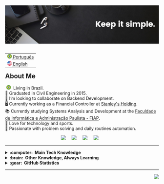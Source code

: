 <img src="images/capa.jpg"></img>

<table align="right">
 <tr><td><a href="README_pt.md"><img src="images/brazil.png" height="15"> Português</a></td></tr>
 <tr><td><a href="README_en.md"><img src="images/united-states.png" height="15"> English</a></td></tr>
</table>

<br>

## About Me

&nbsp;<img src="images/brazil.png" height="15">&nbsp; Living in Brazil.\
👷 Graduated in Civil Engineering in 2015.\
👯 I’m looking to collaborate on Backend Development.\
🖥️ Currently working as a Financial Controller at [Stanley's Holding](https://stanleys.com.br/).\
📚 Currently studying Systems Analysis and Development at the [Faculdade de Informática e Administração Paulista - FIAP](https://www.fiap.com.br/).\
🌱 Love for technology and sports.\
💓 Passionate with problem solving and daily routines automation.


<p align="center">
    <a href="https://github.com/KaueCaponero"><img src="https://img.shields.io/badge/GitHub-100000?style=for-the-badge&logo=github&logoColor=white" /></a>&nbsp;&nbsp;&nbsp;&nbsp;
  <a href="mailto:caponerokaue@gmail.com?subject=Olá%20Kaue%20Caponero"><img src="https://img.shields.io/badge/gmail-%23D14836.svg?&style=for-the-badge&logo=gmail&logoColor=white" /></a>&nbsp;&nbsp;&nbsp;&nbsp;
  <a href="https://www.linkedin.com/in/kauecaponero/"><img src="https://img.shields.io/badge/linkedin-%230077B5.svg?&style=for-the-badge&logo=linkedin&logoColor=white" /></a>&nbsp;&nbsp;&nbsp;&nbsp;
  <a href="http://api.whatsapp.com/send?1=pt_BR&phone=5511983090659"><img src="https://img.shields.io/badge/WhatsApp-25D366?style=for-the-badge&logo=whatsapp&logoColor=white" /></a>&nbsp;&nbsp;&nbsp;&nbsp;
</p>

<hr/>

<details>
  <summary><b>:computer: &nbsp;Main Tech Knowledge</b></summary>
  <br> 
  <h4>Backend</b></h4>
  <p>
    <img alt="Java" src="https://img.shields.io/badge/Java-ED8B00?style=flat&logo=openjdk&logoColor=white">
    <img alt="Python" src="https://img.shields.io/badge/Python-3776AB?style=flat&logo=python&logoColor=white">
    <img alt="JavaScript" src="https://img.shields.io/badge/JAVASCRIPT-323330.svg?&style=flat&logo=javascript&logoColor=%23F7DF1E">
  </p>
  <h4>Front-end</h4>
  <p style="text-align:center;">
    <img alt="HTML5" src="https://img.shields.io/badge/HTML5-E34F26.svg?&style=flat&logo=html5&logoColor=white">
    <img alt="CSS3" src="https://img.shields.io/badge/CSS3-%231572B6.svg?&style=flat&logo=css3&logoColor=white">
    <img alt="React" src="https://img.shields.io/badge/React-20232A?style=flat&logo=react&logoColor=white">
    <img alt="React Native" src="https://img.shields.io/badge/React_Native-20232A?style=flat&logo=react&logoColor=61DAFB">
    <img alt="React Router" src="https://img.shields.io/badge/React_Router-CA4245?style=flat&logo=react-router&logoColor=white">
    <img alt="Bootstrap" src="https://img.shields.io/badge/Bootstrap-563D7C?style=flat&logo=bootstrap&logoColor=white">
  </p>
  <h4>Version Control</h4>
  <p style="text-align:center;">
    <img alt="Git" src="https://img.shields.io/badge/GIT-%23F05033.svg?&style=flat&logo=git&logoColor=white">
    <img alt="GitHub" src="https://img.shields.io/badge/GITHUB-%23121011.svg?&style=flat&logo=github&logoColor=white">
  </p>
  <h4>IDEs and Tools</h4>
  <p style="text-align:center;">
    <img alt="Eclipse" src="https://img.shields.io/badge/ECLIPSE-2C2255.svg?&style=flat&logo=eclipse">
    <img alt="Maven" src="https://img.shields.io/badge/MAVEN-C71A36.svg?&style=flat&logo=apache-maven">
    <img alt="Oracle" src="https://img.shields.io/badge/Oracle-F80000?style=flat&logo=Oracle&logoColor=white">
    <img alt="Visual Studio Code" src="https://img.shields.io/badge/Visual_Studio_Code-0078D4?style=flat&logo=visual%20studio%20code&logoColor=white">
    <img alt="Figma" src="https://img.shields.io/badge/Figma-F24E1E?style=flat&logo=figma&logoColor=white">
    <img alt="Microsoft Excel" src="https://img.shields.io/badge/Microsoft_Excel-217346?style=flat&logo=microsoft-excel&logoColor=white">
    <img alt="Microsoft Office" src="https://img.shields.io/badge/Microsoft_Office-D83B01?style=flat&logo=microsoft-office&logoColor=white">
    <img alt="Google Sheets" src="https://img.shields.io/badge/Google%20Sheets-34A853?style=flat&logo=google-sheets&logoColor=white">
    <img alt="Google Colab" src="https://img.shields.io/badge/Colab-F9AB00?style=flat&logo=googlecolab&color=white">
    <img alt="Trello" src="https://img.shields.io/badge/Trello-0052CC?style=flat&logo=trello&logoColor=white">
    <img alt="Todoist" src="https://img.shields.io/badge/Todoist-E44332?style=flat&logo=todoist&logoColor=white">
  </p>
  <h4>Others</h4>
  <p style="text-align:center;">
    <img alt="Clean Architecture" src="https://img.shields.io/badge/CLEAN%20ARCHITECTURE-6DB33F.svg?&style=flat&logoColor=white">
    <img alt="SCRUM" src="https://img.shields.io/badge/SCRUM-6DB33F.svg?&style=flat&logo=ddd&logoColor=white">
  </p>
  <hr>
</details>

<details>
  <summary><b>:brain: &nbsp;Other Knowledge, Always Learning</b></summary>
  <h4>IDEs and Tools</h4>
    <p style="text-align:center;">
      <img alt="NodeJS" src="https://img.shields.io/badge/NODEJS-339933.svg?&style=flat&logo=node.js&logoColor=white">&nbsp;
      <img alt="GithubActions" src="https://img.shields.io/badge/GITHUB%20ACTIONS-2088FF.svg?&style=flat&logo=github-actions&logoColor=white">&nbsp;
    </p>
  <hr>
</details>

<details>
  <summary><b>:gear: &nbsp;GitHub Statistics</b></summary>
  <br/>
    <p align="center">
       <img src="https://github-profile-trophy.vercel.app/?username=kauecaponero&theme=onestar&margin-w=15&no-bg=true&column=-1&no-frame=true" alt="GitHub trophies of ryo-ma" />
    </p>
    <p align="center">
        <img height="137px" src="https://github-readme-streak-stats.herokuapp.com/?user=KaueCaponero&theme=transparent&hide_border=true" />
    </p>
    <p align="center">
        <img height="137px" src="https://github-readme-stats.vercel.app/api?username=kauecaponero&hide_title=true&hide_border=true&show_icons=true&include_all_commits=true&count_private=true&line_height=21&theme=transparent" /> <img height="137px" src="https://github-readme-stats.vercel.app/api/top-langs/?username=kauecaponero&hide=html&hide_title=true&hide_border=true&layout=compact&langs_count=8&theme=transparent" />
    </p>
</details>

<hr/>

<p align="right">
<img src="https://komarev.com/ghpvc/?username=kauecaponero&style=plastic&label=Views"><img>
</p>
